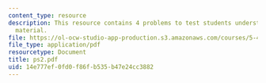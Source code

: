 ```yaml
---
content_type: resource
description: This resource contains 4 problems to test students understanding of course
  material.
file: https://ol-ocw-studio-app-production.s3.amazonaws.com/courses/5-451-chemistry-of-biomolecules-i-fall-2005/14e777ef0fd0f86fb535b47e24cc3882_ps2.pdf
file_type: application/pdf
resourcetype: Document
title: ps2.pdf
uid: 14e777ef-0fd0-f86f-b535-b47e24cc3882
---
```

